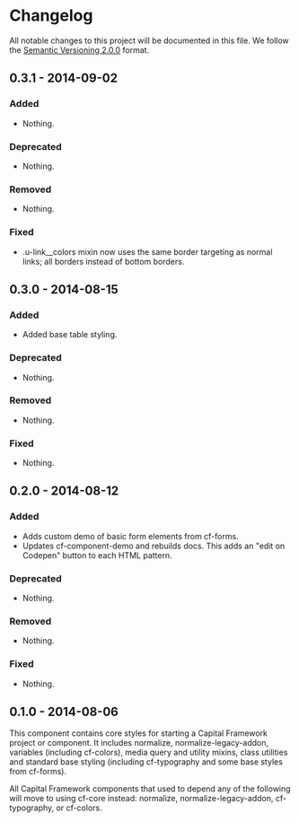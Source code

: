 # Changelog

All notable changes to this project will be documented in this file.
We follow the [Semantic Versioning 2.0.0](http://semver.org/) format.


## 0.3.1 - 2014-09-02

### Added
- Nothing.

### Deprecated
- Nothing.

### Removed
- Nothing.

### Fixed
- .u-link__colors mixin now uses the same border targeting as normal links;
  all borders instead of bottom borders.


## 0.3.0 - 2014-08-15

### Added
- Added base table styling.

### Deprecated
- Nothing.

### Removed
- Nothing.

### Fixed
- Nothing.


## 0.2.0 - 2014-08-12

### Added
- Adds custom demo of basic form elements from cf-forms.
- Updates cf-component-demo and rebuilds docs.
  This adds an "edit on Codepen" button to each HTML pattern.

### Deprecated
- Nothing.

### Removed
- Nothing.

### Fixed
- Nothing.


## 0.1.0 - 2014-08-06

This component contains core styles for starting a Capital Framework project or
component. It includes normalize, normalize-legacy-addon, variables (including
cf-colors), media query and utility mixins, class utilities and standard base
styling (including cf-typography and some base styles from cf-forms).

All Capital Framework components that used to depend any of the following will
move to using cf-core instead: normalize, normalize-legacy-addon, cf-typography,
or cf-colors.
